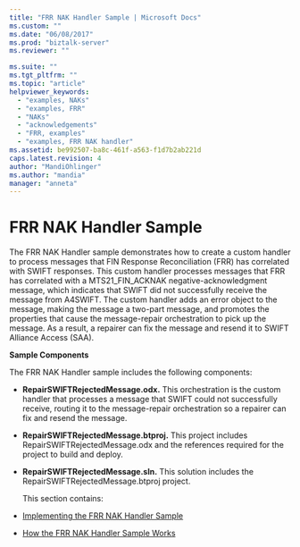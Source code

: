 ```yaml
---
title: "FRR NAK Handler Sample | Microsoft Docs"
ms.custom: ""
ms.date: "06/08/2017"
ms.prod: "biztalk-server"
ms.reviewer: ""

ms.suite: ""
ms.tgt_pltfrm: ""
ms.topic: "article"
helpviewer_keywords: 
  - "examples, NAKs"
  - "examples, FRR"
  - "NAKs"
  - "acknowledgements"
  - "FRR, examples"
  - "examples, FRR NAK handler"
ms.assetid: be992507-ba8c-461f-a563-f1d7b2ab221d
caps.latest.revision: 4
author: "MandiOhlinger"
ms.author: "mandia"
manager: "anneta"
---
```

# FRR NAK Handler Sample
The FRR NAK Handler sample demonstrates how to create a custom handler to process messages that FIN Response Reconciliation (FRR) has correlated with SWIFT responses. This custom handler processes messages that FRR has correlated with a MTS21_FIN_ACKNAK negative-acknowledgment message, which indicates that SWIFT did not successfully receive the message from A4SWIFT. The custom handler adds an error object to the message, making the message a two-part message, and promotes the properties that cause the message-repair orchestration to pick up the message. As a result, a repairer can fix the message and resend it to SWIFT Alliance Access (SAA).  
  
 **Sample Components**  
  
 The FRR NAK Handler sample includes the following components:  
  
- **RepairSWIFTRejectedMessage.odx.** This orchestration is the custom handler that processes a message that SWIFT could not successfully receive, routing it to the message-repair orchestration so a repairer can fix and resend the message.  
  
- **RepairSWIFTRejectedMessage.btproj.** This project includes RepairSWIFTRejectedMessage.odx and the references required for the project to build and deploy.  
  
- **RepairSWIFTRejectedMessage.sln.** This solution includes the RepairSWIFTRejectedMessage.btproj project.  
  
  This section contains:  
  
- [Implementing the FRR NAK Handler Sample](../../adapters-and-accelerators/accelerator-swift/implementing-the-frr-nak-handler-sample.md)  
  
- [How the FRR NAK Handler Sample Works](../../adapters-and-accelerators/accelerator-swift/how-the-frr-nak-handler-sample-works.md)  
  
